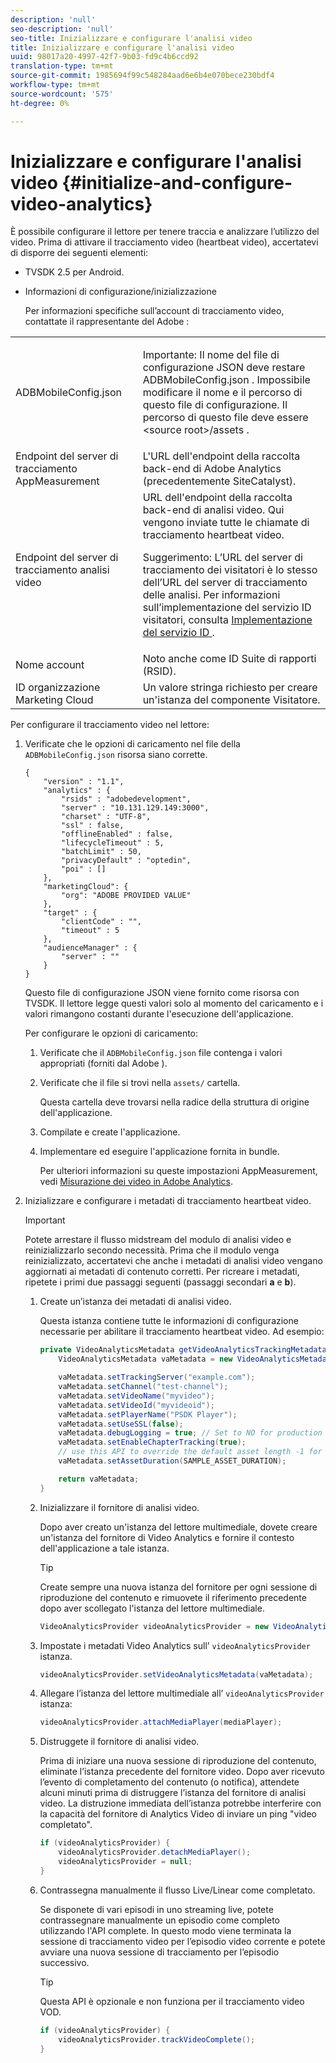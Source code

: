 ```yaml
---
description: 'null'
seo-description: 'null'
seo-title: Inizializzare e configurare l'analisi video
title: Inizializzare e configurare l'analisi video
uuid: 98017a20-4997-42f7-9b03-fd9c4b6ccd92
translation-type: tm+mt
source-git-commit: 1985694f99c548284aad6e6b4e070bece230bdf4
workflow-type: tm+mt
source-wordcount: '575'
ht-degree: 0%

---
```



# Inizializzare e configurare l&#39;analisi video {#initialize-and-configure-video-analytics}

È possibile configurare il lettore per tenere traccia e analizzare l’utilizzo del video.
Prima di attivare il tracciamento video (heartbeat video), accertatevi di disporre dei seguenti elementi:

* TVSDK 2.5 per Android.
* Informazioni di configurazione/inizializzazione

   Per informazioni specifiche sull’account di tracciamento video, contattate il rappresentante del Adobe :

<table id="table_3565328ABBEE4605A92EAE1ADE5D6F84"> 
 <tbody> 
  <tr> 
   <td colname="col1"> <span class="filepath"> ADBMobileConfig.json </span> </td> 
   <td colname="col2"> <p>Importante:  Il nome del file di configurazione JSON deve restare <span class="filepath"> ADBMobileConfig.json </span>. Impossibile modificare il nome e il percorso di questo file di configurazione. Il percorso di questo file deve essere <span class="filepath"> &lt;source root&gt;/assets </span>. </p> </td> 
  </tr> 
  <tr> 
   <td colname="col1"> Endpoint del server di tracciamento AppMeasurement </td> 
   <td colname="col2"> L'URL dell'endpoint della raccolta back-end di Adobe Analytics  (precedentemente SiteCatalyst). </td> 
  </tr> 
  <tr> 
   <td colname="col1"> Endpoint del server di tracciamento analisi video </td> 
   <td colname="col2"> URL dell'endpoint della raccolta back-end di analisi video. Qui vengono inviate tutte le chiamate di tracciamento heartbeat video. <p>Suggerimento:  L’URL del server di tracciamento dei visitatori è lo stesso dell’URL del server di tracciamento delle analisi. Per informazioni sull’implementazione del servizio ID visitatori, consulta <a href="https://marketing.adobe.com/resources/help/en_US/mcvid/mcvid-setup-target.html" format="html" scope="external"> Implementazione del servizio ID </a>. </p> </td> 
  </tr> 
  <tr> 
   <td colname="col1"> Nome account </td> 
   <td colname="col2"> Noto anche come ID Suite di rapporti (RSID). </td> 
  </tr> 
  <tr> 
   <td colname="col1"> ID organizzazione Marketing Cloud </td> 
   <td colname="col2"> Un valore stringa richiesto per creare un'istanza del componente Visitatore. </td> 
  </tr> 
 </tbody> 
</table>

Per configurare il tracciamento video nel lettore:

1. Verificate che le opzioni di caricamento nel file della `ADBMobileConfig.json` risorsa siano corrette.

   ```
   { 
       "version" : "1.1", 
       "analytics" : { 
           "rsids" : "adobedevelopment", 
           "server" : "10.131.129.149:3000", 
           "charset" : "UTF-8", 
           "ssl" : false, 
           "offlineEnabled" : false, 
           "lifecycleTimeout" : 5, 
           "batchLimit" : 50, 
           "privacyDefault" : "optedin", 
           "poi" : [] 
       }, 
       "marketingCloud": { 
           "org": "ADOBE PROVIDED VALUE"  
       }, 
       "target" : { 
           "clientCode" : "", 
           "timeout" : 5 
       }, 
       "audienceManager" : { 
           "server" : "" 
       } 
   }
   ```

   Questo file di configurazione JSON viene fornito come risorsa con TVSDK. Il lettore legge questi valori solo al momento del caricamento e i valori rimangono costanti durante l&#39;esecuzione dell&#39;applicazione.

   Per configurare le opzioni di caricamento:


   1. Verificate che il `ADBMobileConfig.json` file contenga i valori appropriati (forniti dal Adobe ).
   1. Verificate che il file si trovi nella `assets/` cartella.

      Questa cartella deve trovarsi nella radice della struttura di origine dell&#39;applicazione.

   1. Compilate e create l&#39;applicazione.
   1. Implementare ed eseguire l&#39;applicazione fornita in bundle.

      Per ulteriori informazioni su queste impostazioni AppMeasurement, vedi [Misurazione dei video in  Adobe Analytics](https://marketing.adobe.com/resources/help/en_US/sc/appmeasurement/video/).

1. Inizializzare e configurare i metadati di tracciamento heartbeat video.

   >[!IMPORTANT]
   >
   >Potete arrestare il flusso midstream del modulo di analisi video e reinizializzarlo secondo necessità. Prima che il modulo venga reinizializzato, accertatevi che anche i metadati di analisi video vengano aggiornati ai metadati di contenuto corretti. Per ricreare i metadati, ripetete i primi due passaggi seguenti (passaggi secondari **a** e **b**).

   1. Create un’istanza dei metadati di analisi video.

      Questa istanza contiene tutte le informazioni di configurazione necessarie per abilitare il tracciamento heartbeat video. Ad esempio:

      ```java
      private VideoAnalyticsMetadata getVideoAnalyticsTrackingMetadata() { 
          VideoAnalyticsMetadata vaMetadata = new VideoAnalyticsMetadata(); 
      
          vaMetadata.setTrackingServer("example.com"); 
          vaMetadata.setChannel("test-channel"); 
          vaMetadata.setVideoName("myvideo"); 
          vaMetadata.setVideoId("myvideoid"); 
          vaMetadata.setPlayerName("PSDK Player"); 
          vaMetadata.setUseSSL(false); 
          vaMetadata.debugLogging = true; // Set to NO for production deployment. 
          vaMetadata.setEnableChapterTracking(true); 
          // use this API to override the default asset length -1 for live streams 
          vaMetadata.setAssetDuration(SAMPLE_ASSET_DURATION); 
      
          return vaMetadata; 
      }
      ```

   1. Inizializzare il fornitore di analisi video.

      Dopo aver creato un&#39;istanza del lettore multimediale, dovete creare un&#39;istanza del fornitore di Video Analytics e fornire il contesto dell&#39;applicazione a tale istanza.

      >[!TIP]
      >
      >Create sempre una nuova istanza del fornitore per ogni sessione di riproduzione del contenuto e rimuovete il riferimento precedente dopo aver scollegato l&#39;istanza del lettore multimediale.

      ```java
      VideoAnalyticsProvider videoAnalyticsProvider = new VideoAnalyticsProvider(appContext); 
      ```

   1. Impostate i metadati Video Analytics sull’ `videoAnalyticsProvider` istanza.

      ```java
      videoAnalyticsProvider.setVideoAnalyticsMetadata(vaMetadata);
      ```

   1. Allegare l’istanza del lettore multimediale all’ `videoAnalyticsProvider` istanza:

      ```java
      videoAnalyticsProvider.attachMediaPlayer(mediaPlayer); 
      ```

   1. Distruggete il fornitore di analisi video.

      Prima di iniziare una nuova sessione di riproduzione del contenuto, eliminate l’istanza precedente del fornitore video. Dopo aver ricevuto l’evento di completamento del contenuto (o notifica), attendete alcuni minuti prima di distruggere l’istanza del fornitore di analisi video. La distruzione immediata dell’istanza potrebbe interferire con la capacità del fornitore di Analytics Video di inviare un ping &quot;video completato&quot;.

      ```java
      if (videoAnalyticsProvider) { 
          videoAnalyticsProvider.detachMediaPlayer(); 
          videoAnalyticsProvider = null; 
      }
      ```

   1. Contrassegna manualmente il flusso Live/Linear come completato.

      Se disponete di vari episodi in uno streaming live, potete contrassegnare manualmente un episodio come completo utilizzando l&#39;API complete. In questo modo viene terminata la sessione di tracciamento video per l’episodio video corrente e potete avviare una nuova sessione di tracciamento per l’episodio successivo.

      >[!TIP]
      >
      >Questa API è opzionale e non funziona per il tracciamento video VOD.

      ```java
      if (videoAnalyticsProvider) { 
          videoAnalyticsProvider.trackVideoComplete();    
      }
      ```

